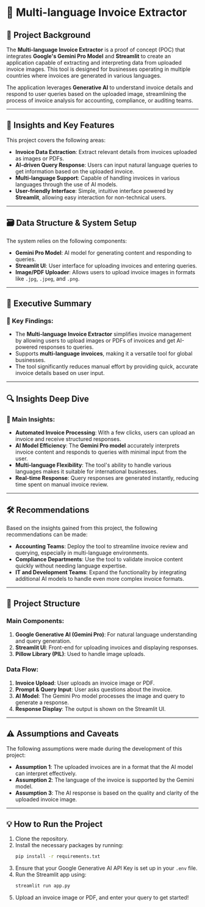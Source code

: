 # 🧾 Multi-language Invoice Extractor

## 💼 Project Background

The **Multi-language Invoice Extractor** is a proof of concept (POC) that integrates **Google's Gemini Pro Model** and **Streamlit** to create an application capable of extracting and interpreting data from uploaded invoice images. This tool is designed for businesses operating in multiple countries where invoices are generated in various languages. 

The application leverages **Generative AI** to understand invoice details and respond to user queries based on the uploaded image, streamlining the process of invoice analysis for accounting, compliance, or auditing teams.

---

## 🎯 Insights and Key Features

This project covers the following areas:

- **Invoice Data Extraction**: Extract relevant details from invoices uploaded as images or PDFs.
- **AI-driven Query Response**: Users can input natural language queries to get information based on the uploaded invoice.
- **Multi-language Support**: Capable of handling invoices in various languages through the use of AI models.
- **User-friendly Interface**: Simple, intuitive interface powered by **Streamlit**, allowing easy interaction for non-technical users.

---

## 🗃️ Data Structure & System Setup

The system relies on the following components:

- **Gemini Pro Model**: AI model for generating content and responding to queries.
- **Streamlit UI**: User interface for uploading invoices and entering queries.
- **Image/PDF Uploader**: Allows users to upload invoice images in formats like `.jpg`, `.jpeg`, and `.png`.

---

## 🚀 Executive Summary

### 📌 Key Findings:

- The **Multi-language Invoice Extractor** simplifies invoice management by allowing users to upload images or PDFs of invoices and get AI-powered responses to queries.
- Supports **multi-language invoices**, making it a versatile tool for global businesses.
- The tool significantly reduces manual effort by providing quick, accurate invoice details based on user input.

---

## 🔍 Insights Deep Dive

### 🧠 Main Insights:

- **Automated Invoice Processing**: With a few clicks, users can upload an invoice and receive structured responses.
- **AI Model Efficiency**: The **Gemini Pro model** accurately interprets invoice content and responds to queries with minimal input from the user.
- **Multi-language Flexibility**: The tool's ability to handle various languages makes it suitable for international businesses.
- **Real-time Response**: Query responses are generated instantly, reducing time spent on manual invoice review.

---

## 🛠️ Recommendations

Based on the insights gained from this project, the following recommendations can be made:

- **Accounting Teams**: Deploy the tool to streamline invoice review and querying, especially in multi-language environments.
- **Compliance Departments**: Use the tool to validate invoice content quickly without needing language expertise.
- **IT and Development Teams**: Expand the functionality by integrating additional AI models to handle even more complex invoice formats.

---

## 📂 Project Structure

### Main Components:
1. **Google Generative AI (Gemini Pro)**: For natural language understanding and query generation.
2. **Streamlit UI**: Front-end for uploading invoices and displaying responses.
3. **Pillow Library (PIL)**: Used to handle image uploads.

### Data Flow:
1. **Invoice Upload**: User uploads an invoice image or PDF.
2. **Prompt & Query Input**: User asks questions about the invoice.
3. **AI Model**: The Gemini Pro model processes the image and query to generate a response.
4. **Response Display**: The output is shown on the Streamlit UI.

---

## ⚠️ Assumptions and Caveats

The following assumptions were made during the development of this project:

- **Assumption 1**: The uploaded invoices are in a format that the AI model can interpret effectively.
- **Assumption 2**: The language of the invoice is supported by the Gemini model.
- **Assumption 3**: The AI response is based on the quality and clarity of the uploaded invoice image.

---

## 💡 How to Run the Project

1. Clone the repository.
2. Install the necessary packages by running:
    ```bash
    pip install -r requirements.txt
    ```
3. Ensure that your Google Generative AI API Key is set up in your `.env` file.
4. Run the Streamlit app using:
    ```bash
    streamlit run app.py
    ```
5. Upload an invoice image or PDF, and enter your query to get started!
